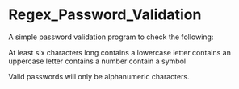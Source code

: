 # Regex_Password_Validation

A simple password validation program to check the following:

At least six characters long
contains a lowercase letter
contains an uppercase letter
contains a number
contain a symbol

Valid passwords will only be alphanumeric characters.

